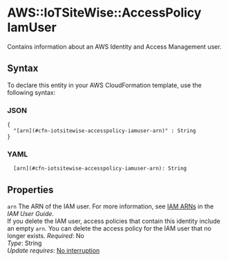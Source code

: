 # AWS::IoTSiteWise::AccessPolicy IamUser<a name="aws-properties-iotsitewise-accesspolicy-iamuser"></a>

Contains information about an AWS Identity and Access Management user\.

## Syntax<a name="aws-properties-iotsitewise-accesspolicy-iamuser-syntax"></a>

To declare this entity in your AWS CloudFormation template, use the following syntax:

### JSON<a name="aws-properties-iotsitewise-accesspolicy-iamuser-syntax.json"></a>

```
{
  "[arn](#cfn-iotsitewise-accesspolicy-iamuser-arn)" : String
}
```

### YAML<a name="aws-properties-iotsitewise-accesspolicy-iamuser-syntax.yaml"></a>

```
  [arn](#cfn-iotsitewise-accesspolicy-iamuser-arn): String
```

## Properties<a name="aws-properties-iotsitewise-accesspolicy-iamuser-properties"></a>

`arn`  <a name="cfn-iotsitewise-accesspolicy-iamuser-arn"></a>
The ARN of the IAM user\. For more information, see [IAM ARNs](https://docs.aws.amazon.com/IAM/latest/UserGuide/reference_identifiers.html) in the *IAM User Guide*\.  
If you delete the IAM user, access policies that contain this identity include an empty `arn`\. You can delete the access policy for the IAM user that no longer exists\.
*Required*: No  
*Type*: String  
*Update requires*: [No interruption](https://docs.aws.amazon.com/AWSCloudFormation/latest/UserGuide/using-cfn-updating-stacks-update-behaviors.html#update-no-interrupt)